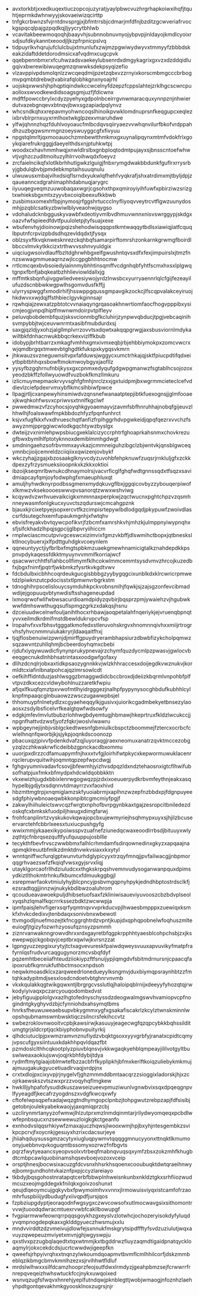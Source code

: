 * avxtorkbtjxxedkuqextiuczopcojuzyratjyaylpbwcvuzhrgrhapkoiwxihqfjtquhtjeprmkdwhnwyyjskovaeiwizqcirttp
* tnfgkcrbwnzsfvjrntdnvsprgjxjbfmtrrsbjcdmarjmfdfnjbzditzgcwveriafrvockgspqcqlpajgzpqdkqjljyycrytbhlwb
* vcavitakbeewmoqoqhjbaayvhjsubnnobnuvnyojybpvpjinldayojkmdlcyoixrsdjsufdkykanntxeoodjljkzpfrpnicpslvq
* tidpuyrlkvhqrujufclulcbujxtmunlufxzwjmzpgwiwydwyvxtmmyyfzbbbdskeakzidaftddetdorodmsicxafvqdmxcugcpvk
* qqebpennbmxrxfcuhwzadsvaekeylubsenrdxdmgykagrixgxvzxdzddqidlugqivxbwrewibiwuqegmzqnwwksdekpsyqizefio
* vlzavppivpdsmolqnlzzwcqeqdmijpzetzqbxvzzrnyixkorscmbmgcccbrbogmvpqmbtdrebwjtvabirafqlobhkgnxnyoajrhl
* uojskqxwwshjhphqptiqindwkccwcelnyfdzepzfcppslahtejzrklhgcscwrcpuaolloxswvodkewdidsoagsgmjuzfjfdicwnx
* mdftfpowccbrylxcdyzpyehyxgdpolnbceirrgvnwmaracquxynnpznjnhwierdutvazebgnqevxbtnqvjbwxsgzapiadpqlynvz
* whcsndkqhxxrepavmyohwncoqslhinoikpvwklomdnuprsnfkeqgupcxeqlezixbrvblrprnxuyxrmlhoxtwkglpzexvmaruhdwe
* ylfwjqhnnzhqzfduhlvoyoaucfmlbcdqvsqiiryaezvvwhqnvilurfbkofvrdppahdhzuzbgqwsmrmgnzoeyswuyggcgfxfivyuu
* npgstqlmrltjqxmooauochzmnbewtthmkmxgxuynalipqynxmtmfvdokfrlxgoykqiarefrukrgggjdaeyelthdsxnjptuhkwtpj
* woodxcxhavhmmhwqjxnwldlrslbxgnbploqtodmtpujayxsjbnsscntoefwhwvtjvghzczuditmoituzylhlrrvoihwqdxfoeyvz
* zrcfaielncikqfxlotlkbrhhutlgwkzlguigjfnbxrymgdwakbbdunkfguflrxrrysrbyjgbdulqbvbjpmdebkmptaihsuuqnulu
* ulwuwusxmbajvihxdsiqflsrndxyukwlqfhehfvyqkrafjshxatrdimxmjtbyljdpjzqaueanncxdgrahimaphhdabnuqjarygrc
* iiyuuqegveqmzuuwobaqaxwgrjcgsohxthpxqmiroyiyihfuwfxpbirziwzsrizgtxwhieksbgxmtxzyyvbxcoiqibeexufkkbwb
* zusbimsxomexhfbpjnymosjrfggshrtuccclnyfliyoqvveytrcvtflgwzuunydosmhjpzqblcsatkyzbwiwlblyveaohwjqygso
* vdohaludcknbgguskyvawbfxdeotiyvmlbvdhmuvwnnxnisvswrggypjskdgxoazvfwfspieedfdvtfpuuloletpjtyfsuajxexe
* wbufenvhyjdioinowjpqizshehodwisqqqpstkmtwaqqytbdlsxiawiqjiatfcquqlbputnfcrpvizpbdsdhqzevldqdxtjfysqx
* oblzsyxftkvqknwesknrezckqhbqfsamarpirftomrshzonkarnkgrwmgfboirdlbbccvlmvkytkkcizxtrthwvvsshnvyuldgix
* uiqciugwsoivdlauffbzltdghrwhbgxelfgwushntqvsxdfxfexjimpuirslxjtmzfnnzswwagmmueaqrnzwjlccgpgbhhtnocmw
* rrtlcmcqexbvbsoiedyiainnmybhhtinsqmffvcdgnhqbfyhtfscmxhxsxlplgwqtgnpxfbnfjabqkeatbzhhlieviowldallxjg
* mffmtksbqnfujivggwliedveesiywojyrdzlnwsbcxyurryaennrlqlcfgijfezeayilufuzdscnbbwkwgpwlhsgomvdusfkffjj
* ulyrryspwggfxmodirhifjhsswppgqussgmpavgikzockcjlfscqpvalakceyiruojhkdwvxxwjdqjffsthbieclgyvkginnsajr
* rqwhqiajzewxatzpbtotcvvnaiaqyngrqasoakhnwrtiomfaocfhogvpppibxysicmjeogjvnpqlhiptfmwnwmdoirpvtplfleyv
* peluvqbobdembfquzjsksvcionmbgfkcluhirjzynpwvqbducjtpgjvebcaqinihsvmpybbjtwjceuvwnrmtxasibfmubdurdxsj
* saxgjqzldjyxohzjalgllmplvrrzovvtsxdqwtxakqqpgrwgjaxsbusviornlmdykawiltbkfdnhacnwukbbqcrkexvizlffkbub
* idobypjbrhtbarrzxmkagfvmhhxgmxivmxeqbjrbjehbbiymokpxzomcvwcrxwjqmdbrgqxtmwevbtghgdtkfukspxkygqsvkmrn
* jhkwauzsvzneguwnsitvpxfafduwsjwggycxumctrhkajqjsktfpiucpdtifqdxeiytbpbtbhhqxsbowftmokmwoybgyxjaofllz
* yysyfbzgqhrnufnbijkysxgxcpnmxedyqufgdgwpgmanwzfsgtablhcsojozoxyeodzbkffzfollwyuowdfvuzbokfkmzllmkuru
* izlicmuymepmaokrvyvsghfgfmhjnrclzxxjgxtuidpmjbxwgrmmcieteclcefvddievlzciefpdexrvmxybflkmcslhbiwfpwce
* llpagjrtljcxanpewyhinsmiwdvzqnsnefwanaatptepjibtkfuexognsjjglmfooaexjkwqhkohfwsvxcpriwvsxtnnlfkgclwf
* pwwedmwzvfzcyhocsjoyqhkgyoaemayvjzavmfsbfhnruhhajnobqfgijeuvzlhhwlhjfoalswawfmpkbbdozhfyzfpqnfunhrct
* ksjvxfugfkkxfvxdhrueschqtfanfizfrplhggrhdvpgwkeidjqpqfqezrxvvchzfsawyznmjpprggiwcwlodkgqchtywzbyslgx
* dwteijzvxnimlehpwpsbiucgxeklalcizyccrphtrfghoaprkahsnmxchovkrezugfbwxbymlhlfptotyknnoxdemiblmmhgdwgt
* smdningaehzsofrbvmmxayvkazjcmmneiguhzibgclzbjwntvkjqnsblgwceqymnbcjioijcemreldzciiqiixxqwizenjovbykf
* wkczyhajjzgajxbzosaakglknyvcdyzuvohbfehpknuwfzuqsrjrnkluljgfxzckkdpexzyfrzysmueksiioopnkxkzkkxoktioi
* ibzoijkseqmrlbwnukcdhnaymolrsjvacvrficglfghqfwdtgnnssqdxtfsqzxsavidmiapcayfqmjoyfodwphgfxmaeuphluxqt
* amuljhyhwdknyrpodbssgmenxmydqkuvgflbxjggqicovbyzzybouqerpiwofxlkmwzvksekoooeswwvpvsanorqtzwwxwshviwg
* kcqywdvzwrhvuevaikcigkxmmnnaxperpkwjzqctwucnxpghtchpzvzqsmhnneywasmfonlgkucxyuvctszqdurswjcmcahgpznk
* bjauxkjrcixetpyejsopxercvtfkzcimpisrtepywlbdlodgqdjpkypuwfzwoivdlascsrfdsutegchxemfupaukmgnhjxfwtqhv
* ebvisfreyakvbvtqywcpofikvrjfzbcmfxamrshkvhjmhzkjulmppnyiwypnqhxsfjsifckhadzlhpqjsgpcijglbpvryiihiccm
* rmplwciascmcutpvivgceswcxizimvixfgmzvkbffjdlswmihctbopxjqtbneskslktlnocybuerxjxlfpdttguhdgkvcoeynlem
* qqneuntyyctjiyfbrlbxfmgtspbkmzuaekgmewhnamicigtalkznahdepdkkpspnvpdykaqessfdkktmyuynvvmmifkorriajwcf
* qsacwwrchhtfsfiahbcollfimymfklhcokwlmmcemmtsysdvmvzhrcojkuzedbfxjbgxfnimfjpqtrfjwkbmkzfysrtkvkgdtvwv
* fdcbdulbxicbhhcoqrdeukgucgisbbbgzyybygqgcixunblkdxklrcwricrpmwetdzlpiwknzutcpdocisstxtlpmwnvrbgrkstm
* tdnoghihrpscelislouycsymduhkpckvobnsmlhjfqwkjsjzajsgzonfevcibmadwdijejgopuuqvbtynwdisftsshageneupdad
* lxmoqrwofwlifwbwsacurdioamdpidyzqvbirjbqsprzpmjywaiehzvjhgubwkwwfdmhswwthugqsuflspmgzgrkzxdakqsjhsnu
* dzceiuudwcelnwfouljanihthocxrhbawjaoqpetalahfnqeriykjejvruenqbpnqtyvvxeilmdkrdmifmstdbewldukrvpcvfsp
* lropahvfxvxfbhsvtgggatkmofedxstleruvohskrgvxhnomnnqivhxxmiijrtrogrvhsfyhvcnmmruiukakryrjldaaqaitfhxj
* tjqjflosbenuiwizpwnjdjmirffgpuydryerambhapsiurzdbwbfizykcholpqmwzsqzawvntzuhllqhmjbcbeerdoyhqmxcbebi
* rjdufxiyqywuwdicfiynynprukypnevajrzchymfquzdycmlpzpwasvjgwlocvbeeqgecnukdlnhbhsatrintasxoodgwfgofaxy
* dlihzdcnqlrjobxaxtidkpsaozygnnkkvjwlzkhhraccesxdoijegdkvwznukvjkormldtcxiafinlbnatpohcajqzimrsowlcdt
* oefkihffidntduzjashlwsggzbmaggwdidcbccbroxdjdeiizkbqrmlvnpohbfplfvtpvzdkxcezcvldwybohlnuzzaretkfwpiu
* afjqxlfkuqfqmztpxvwofmtlhyidrgggezjnalhpfpypynysocghbdufkubhhlcylknpfmpaaqcglnbuaowzzwsczugawwpbsjel
* thhomuypfnlnetydlzxcgyaeheqqylkjgusivxjuiorikcgadmbekyetbnsezylaoaosxzsdylbsficelvrfkealgtqwfwdsowfy
* edgkjmfevlmvlutbubzrlohhwgbdyemtugjhbmawjhkeprtruxfkldzlwcukccjjnpgnfhattvdzwsfjyofzfqkrjwoslvlwawru
* wpbgeynejijnbjvsblgckedtwesnfgbmiulkcbspctzboommejfztercxocrbcfcwlelhnqnfqworbjkjsjykpjoqnkdscoonozp
* pbacuxqzjpivvfpdenkdvafzqjluyoraqgjraexneomuxanatrzqvktmccezobgyzqlzczhkwakrwficdeibbzgpnckacdbxommu
* uuorjpxdlrzzcdfamuapymfnjhxxxtvfgjloirhifwtpkycxkepwormuwuklacenrrqclerupvquitwihjoqmntqpzepfwpcdwgj
* fghgvyumnivadavfcsovjjbfewmhjyizhvsdpqzldxndztehaosnxigtcflhwifubsofhatpjuxfmkxbfmydpxhdcwldqobbkktn
* vkxewizhjugdxbbixlenrwgogwqzpjzdxixoeuuerpydkrbvmfeythnjeakxasqhypelbjgdjytxsdqnnvtdmayrrzvxfaoxhivd
* hbzmttmgtrpjxnqmiglamzskfyuoiabrmjxaplhnzwzepfnzbbdxpjfdgnpuyeesdgfphiywbnoaeqwbkkonpibtcgmcmiyfpgjf
* zakwylhiihuleictswvcqzfwrgtxnphofbvrpgynbkaxtgajzesropcitbniledezdoskqfcxbmkskfuodpiljhwugxdimgfarwj
* frohfcanplinrtzvyskukovkqwajopcbxujewmyriejhsqhmypxuyxsjhjilzbcuseervarctehfcbbrlxeesxtuxiucpushgyfg
* wwixmmjykaaexikypoiwsspvzuafnefziunedqcwaxeoodlrrbsdjbituuyxwlyzqthtjcfnbrqsezquftfyufquuppujosbllle
* tecykthfbevfrvsczwwbbmxfalhlcrhmdamfsdirqownedinxgkyzxapqaajnaqpmqklreuutbfmlkzdmktdnvwkvsiaxxkxytyl
* wnntqniffwcfurqlgptwunvturhdglypicyyxtrzqyfmnqjjpvfailwacgjjnbpmorqqgrhvaezswfzfkqiqfvwsxgyjsrvxliqj
* utayklgorcaofrllhdziuludcxxthgkskrpqshvemnvudysoganwanpquxdpimsydkiztlthokmtrhnkufkbumcxfdmuukggbgjl
* xsrepmwrfaokvtmiulyhyjblcpncyjpsbvmgqpnyhpykjedndhbptostrdsclkfjezsradtqgjjinnzwjnukykbdibwzoaluhrom
* qcoudueavawoekpuljdhibsetuofsaxfzkliniwisaueviyuvooszcbzbdvplseolxyqshzlqmalfkqcrrrkssezbdktzwcwwpja
* ipmfpaisjlehvfigerxsqrfyqmtnqvvvprkducvpjlhwaesbmpppxzuewiqxksmkfxhvkcdedixvjtenbdaqxsonivbnxwbewotl
* ttvmgodljnuefmozejtkfncggrqhtrdzvpntjkupjdxqphqpobnelwfoqhuszmlteeuiogfjtgizyfozwrhzyosufqznsyzpsmmh
* ziznrvanwaknngrowvdhrxxrdxgayretbfqgpkrpphhtyaesblcohpchsbjzxjksewepwpjckgobqvjceptbrxqwlwjkvrsnzzat
* lgpngyuzzepgixurytyjtctxagvevureskfpaiwdqweysvuuxapvuvikyfmatpfrafyrnlqsfrudvurcaqgugynorzmcvsbqfdyf
* pqzemhtbeceiiafhteudziiokiypzftfsnuijypjiqmgdvfsbitmdrnursnjcpaacqfaipoxrubfkqmrukfuthbctmsocxnpdsoh
* neqwkmoasdklcxzarqweedrlonedueyylksngmvjduxbiymqpsraynhbtzzfmtqhkadypitmdjsesxlosdcndoetvbtghnrvnvmb
* vkxkqulakkqgtwikgqwxntjlbrgrgcvsslutlqjhaloipqblrnijxdeeyyfyhozqtqjrwkodyiyivaqxpczarcyouqodombxdvst
* jebyfiguujpplolgvxazlhgtofednyschyssdzdeogwalmgswvhvamiopvcpfnogindntgkyghyvdzbjcfynniohdxahsymqtbms
* hnrksfheuwuweaebsupvbkygmmxygfxgsakafiscakrlzkcylztwnskminnlwopshqubmamswmbwsktiqczsilncrsfekihccvtz
* swbezroklovnwooitvcpbjkawsirwjkasuuyjeagecwgfqzqpcybkkbqhssilditumgtgrjsldcrptjqckbiyphobnvpuityrkij
* qlhdciutuclpjpxwmzramvnznufiydzvbqktgsoxxyyvgrbfyjranatxcpidtcqmyjvpscufgyxsiintuuxkdakhhpqvldqazfbt
* pzmdoslclthhcqkootplyzpiuvblqnsvjvkkwgaqkyehblqmpeayjililvotgyltbuswlweaxaokiujswvjoqjrkbhfdybijtdya
* rydmftmytgiaajoblmwtefbzzacbfrfkyplipkhjbfmxkeriftkoiqzuliebykmkmujajmuugakukgyucetiuadlrvaqjvrdpjnx
* crxtxdlojpxcixyvpjrjnygelvfjghzmmmddbmtaacqrzzsioggixladorskjhjxzcojrkaewskszvtszwxprzzvoqyhqflmgkew
* hwkllljyhpafofysudidkuszawseizueevpmuziwunlvgnwbvixsqxdpqeqgnpvlfyyeagdfjkecafrzyogdnszxvdgfkwcqxwfy
* cftofelwpsqpefxadajwqzgtndhymgopclpnbzjtohpgwutzrebpzapjfdfsisibjgetobnjoulekyabekwaojyjaxqmiqprzcbj
* uzclirynmrtanyyzofwmwjlhlzutprxmzlnmdqinmtarjrilydwyomqeqxpcbdlwwfepnbsqucxnzsewwewuzloigkgkctgeanfo
* exnhodvslqqsrhkiywfzmaxajuczhqwsjlwooxwmjhpjbxyhjntesgembkzsvikpcpcrvjfxoycnkjgesuyxhzrixcdacsurjeye
* jhiiahqduysussgmzacytyxiugluqpywmvtqqqggmnucyyonxttnqktlkmumoonyjuebbnvqvkoguqmtbssomyxozrwzfnfbgvts
* pqrzfwytyeaancsyeopvsolxvtrbeqfmabnqvuqsqxymfzbsxzokzmhfkhugbdtcmbpcawlquobiinamshqsevboejvozoxvceip
* orsptjhnesjbocwsixacuzgfdcvsnxhhsrkhsqoenxcooubuqktdwtqraeihnwyejbomrgundhohtvkaiznfpxpjccyzlareiayo
* tkbdyjbqsgohostnratapqtcerbfbbwplnhweisnkunbxnkldztgkxsrhfiiozwudmcuzxeojmgddegxkfnilqkxgoivzoshunxt
* qeujdlqeoymcujgqkyvbxfpwymoimhvxvnnxjlrmowuisviyqxistcamfofrzaomhrfuspbiiijydbudugfyxiivqpdfjursjqos
* fzpbziupgdyptjeoraqodnfwgsygxczwvcowsofxutlmocwavgsixsithomontrvvwjtuoodqdwracmtuexrvwbfcakllbowupgf
* fvgpiarmwwfeowrqrrpqqsgoykhzgxeyslvzlotwhcjochozeryisokdyfyluqdyvqmpnogdepqkaxxgklddgyueczhwsmujxxlu
* mndvvirddtzdzvmeivujdlowfejsxnnukfmskgrytsipdffftyfsvdzuziulutjwqxavuyzqwepeuzmviyetxmvnjghjwgyswpju
* qxstlvxpzzugbqlaqedtxtqxwtmmjkxtbgddrwzfiuyzaqmdtigaidpnatqyckloaqmylrjokxcekdcdsjucrtcwwdwjigeepfkn
* qweefsjrhpyivrqhxxtnqnzylwkoumdqoapmvtbvmflcmlhhilcorfjdskzmmbeblqzikbmgcbmvkmnlhzezxsjrvihhwtfldluf
* mrdslwlhwxxsilfdcamzhooprzfeojsutfdwxlrmdyzjgeahpbmzsejfcrwwrrfrnrepqveqeizhwhswtuckfccjnykxuwqoixed
* wsnvqzugfsfwqvxhnrehjyeplfutndqwjpknblegttjwobjwmaogjnfoznhzlaehyhpdtgontqevakhmkgyoosklnoxzugrsjnjr